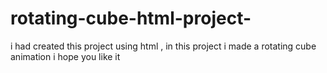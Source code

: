 # rotating-cube-html-project-
i had created this project using html , in this project i made a rotating cube animation 
i hope you like it
